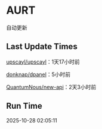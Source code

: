 # AURT

自动更新


## Last Update Times

[upscayl/upscayl](https://github.com/upscayl/upscayl)：1天17小时前

[donknap/dpanel](https://github.com/donknap/dpanel)：5小时前

[QuantumNous/new-api](https://github.com/QuantumNous/new-api)：2天3小时前


## Run Time
2025-10-28 02:05:11
